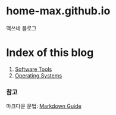 # home-max.github.io
맥쓰네 블로그

# Index of this blog

1. [Software Tools](./software_tools "https://home-max.github.io/software_tools")
1. [Operating Systems](./operating_systems "https://home-max.github.io/operating_systems")

### 참고
마크다운 문법: [Markdown Guide](https://www.markdownguide.org/ "markdown guide website")
